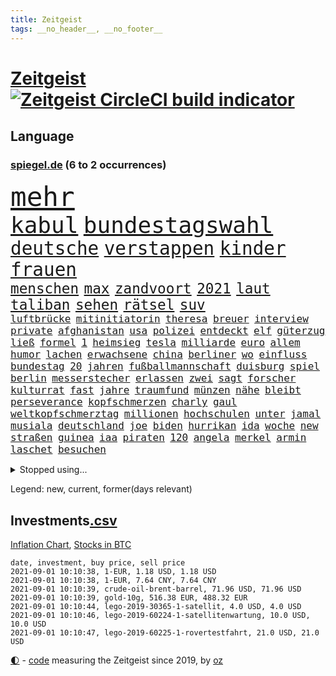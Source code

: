 ```yaml
---
title: Zeitgeist
tags: __no_header__, __no_footer__
---
```


# [Zeitgeist](https://oliz.io/zeitgeist/) [![Zeitgeist CircleCI build indicator](https://circleci.com/gh/ooz/zeitgeist.svg?style=shield)](https://circleci.com/gh/ooz/zeitgeist)

## Language

<h3><a href="https://www.spiegel.de" target="_blank">spiegel.de</a> (6 to 2 occurrences)</h3>
<p style="font-family:monospace">
<span style="font-size:32pt"><a href="news_links.html#mehr" class="current">mehr</a></span>
<br>
<span style="font-size:27pt"><a href="news_links.html#kabul" class="current">kabul</a></span>
<span style="font-size:27pt"><a href="news_links.html#bundestagswahl" class="current">bundestagswahl</a></span>
<br>
<span style="font-size:22pt"><a href="news_links.html#deutsche" class="current">deutsche</a></span>
<span style="font-size:22pt"><a href="news_links.html#verstappen" class="current">verstappen</a></span>
<span style="font-size:22pt"><a href="news_links.html#kinder" class="current">kinder</a></span>
<span style="font-size:22pt"><a href="news_links.html#frauen" class="current">frauen</a></span>
<br>
<span style="font-size:17pt"><a href="news_links.html#menschen" class="current">menschen</a></span>
<span style="font-size:17pt"><a href="news_links.html#max" class="current">max</a></span>
<span style="font-size:17pt"><a href="news_links.html#zandvoort" class="new">zandvoort</a></span>
<span style="font-size:17pt"><a href="news_links.html#2021" class="current">2021</a></span>
<span style="font-size:17pt"><a href="news_links.html#laut" class="current">laut</a></span>
<span style="font-size:17pt"><a href="news_links.html#taliban" class="current">taliban</a></span>
<span style="font-size:17pt"><a href="news_links.html#sehen" class="current">sehen</a></span>
<span style="font-size:17pt"><a href="news_links.html#rätsel" class="current">rätsel</a></span>
<span style="font-size:17pt"><a href="news_links.html#suv" class="current">suv</a></span>
<br>
<span style="font-size:12pt"><a href="news_links.html#luftbrücke" class="current">luftbrücke</a></span>
<span style="font-size:12pt"><a href="news_links.html#mitinitiatorin" class="new">mitinitiatorin</a></span>
<span style="font-size:12pt"><a href="news_links.html#theresa" class="new">theresa</a></span>
<span style="font-size:12pt"><a href="news_links.html#breuer" class="new">breuer</a></span>
<span style="font-size:12pt"><a href="news_links.html#interview" class="current">interview</a></span>
<span style="font-size:12pt"><a href="news_links.html#private" class="current">private</a></span>
<span style="font-size:12pt"><a href="news_links.html#afghanistan" class="current">afghanistan</a></span>
<span style="font-size:12pt"><a href="news_links.html#usa" class="current">usa</a></span>
<span style="font-size:12pt"><a href="news_links.html#polizei" class="current">polizei</a></span>
<span style="font-size:12pt"><a href="news_links.html#entdeckt" class="current">entdeckt</a></span>
<span style="font-size:12pt"><a href="news_links.html#elf" class="current">elf</a></span>
<span style="font-size:12pt"><a href="news_links.html#güterzug" class="current">güterzug</a></span>
<span style="font-size:12pt"><a href="news_links.html#ließ" class="current">ließ</a></span>
<span style="font-size:12pt"><a href="news_links.html#formel" class="current">formel</a></span>
<span style="font-size:12pt"><a href="news_links.html#1" class="current">1</a></span>
<span style="font-size:12pt"><a href="news_links.html#heimsieg" class="current">heimsieg</a></span>
<span style="font-size:12pt"><a href="news_links.html#tesla" class="current">tesla</a></span>
<span style="font-size:12pt"><a href="news_links.html#milliarde" class="current">milliarde</a></span>
<span style="font-size:12pt"><a href="news_links.html#euro" class="current">euro</a></span>
<span style="font-size:12pt"><a href="news_links.html#allem" class="current">allem</a></span>
<span style="font-size:12pt"><a href="news_links.html#humor" class="current">humor</a></span>
<span style="font-size:12pt"><a href="news_links.html#lachen" class="current">lachen</a></span>
<span style="font-size:12pt"><a href="news_links.html#erwachsene" class="current">erwachsene</a></span>
<span style="font-size:12pt"><a href="news_links.html#china" class="current">china</a></span>
<span style="font-size:12pt"><a href="news_links.html#berliner" class="current">berliner</a></span>
<span style="font-size:12pt"><a href="news_links.html#wo" class="current">wo</a></span>
<span style="font-size:12pt"><a href="news_links.html#einfluss" class="current">einfluss</a></span>
<span style="font-size:12pt"><a href="news_links.html#bundestag" class="current">bundestag</a></span>
<span style="font-size:12pt"><a href="news_links.html#20" class="current">20</a></span>
<span style="font-size:12pt"><a href="news_links.html#jahren" class="current">jahren</a></span>
<span style="font-size:12pt"><a href="news_links.html#fußballmannschaft" class="new">fußballmannschaft</a></span>
<span style="font-size:12pt"><a href="news_links.html#duisburg" class="current">duisburg</a></span>
<span style="font-size:12pt"><a href="news_links.html#spiel" class="current">spiel</a></span>
<span style="font-size:12pt"><a href="news_links.html#berlin" class="current">berlin</a></span>
<span style="font-size:12pt"><a href="news_links.html#messerstecher" class="current">messerstecher</a></span>
<span style="font-size:12pt"><a href="news_links.html#erlassen" class="current">erlassen</a></span>
<span style="font-size:12pt"><a href="news_links.html#zwei" class="current">zwei</a></span>
<span style="font-size:12pt"><a href="news_links.html#sagt" class="current">sagt</a></span>
<span style="font-size:12pt"><a href="news_links.html#forscher" class="current">forscher</a></span>
<span style="font-size:12pt"><a href="news_links.html#kulturrat" class="new">kulturrat</a></span>
<span style="font-size:12pt"><a href="news_links.html#fast" class="current">fast</a></span>
<span style="font-size:12pt"><a href="news_links.html#jahre" class="current">jahre</a></span>
<span style="font-size:12pt"><a href="news_links.html#traumfund" class="new">traumfund</a></span>
<span style="font-size:12pt"><a href="news_links.html#münzen" class="current">münzen</a></span>
<span style="font-size:12pt"><a href="news_links.html#nähe" class="current">nähe</a></span>
<span style="font-size:12pt"><a href="news_links.html#bleibt" class="current">bleibt</a></span>
<span style="font-size:12pt"><a href="news_links.html#perseverance" class="current">perseverance</a></span>
<span style="font-size:12pt"><a href="news_links.html#kopfschmerzen" class="current">kopfschmerzen</a></span>
<span style="font-size:12pt"><a href="news_links.html#charly" class="new">charly</a></span>
<span style="font-size:12pt"><a href="news_links.html#gaul" class="new">gaul</a></span>
<span style="font-size:12pt"><a href="news_links.html#weltkopfschmerztag" class="new">weltkopfschmerztag</a></span>
<span style="font-size:12pt"><a href="news_links.html#millionen" class="current">millionen</a></span>
<span style="font-size:12pt"><a href="news_links.html#hochschulen" class="current">hochschulen</a></span>
<span style="font-size:12pt"><a href="news_links.html#unter" class="current">unter</a></span>
<span style="font-size:12pt"><a href="news_links.html#jamal" class="current">jamal</a></span>
<span style="font-size:12pt"><a href="news_links.html#musiala" class="current">musiala</a></span>
<span style="font-size:12pt"><a href="news_links.html#deutschland" class="current">deutschland</a></span>
<span style="font-size:12pt"><a href="news_links.html#joe" class="current">joe</a></span>
<span style="font-size:12pt"><a href="news_links.html#biden" class="current">biden</a></span>
<span style="font-size:12pt"><a href="news_links.html#hurrikan" class="current">hurrikan</a></span>
<span style="font-size:12pt"><a href="news_links.html#ida" class="new">ida</a></span>
<span style="font-size:12pt"><a href="news_links.html#woche" class="current">woche</a></span>
<span style="font-size:12pt"><a href="news_links.html#new" class="current">new</a></span>
<span style="font-size:12pt"><a href="news_links.html#straßen" class="current">straßen</a></span>
<span style="font-size:12pt"><a href="news_links.html#guinea" class="current">guinea</a></span>
<span style="font-size:12pt"><a href="news_links.html#iaa" class="new">iaa</a></span>
<span style="font-size:12pt"><a href="news_links.html#piraten" class="current">piraten</a></span>
<span style="font-size:12pt"><a href="news_links.html#120" class="current">120</a></span>
<span style="font-size:12pt"><a href="news_links.html#angela" class="current">angela</a></span>
<span style="font-size:12pt"><a href="news_links.html#merkel" class="current">merkel</a></span>
<span style="font-size:12pt"><a href="news_links.html#armin" class="current">armin</a></span>
<span style="font-size:12pt"><a href="news_links.html#laschet" class="current">laschet</a></span>
<span style="font-size:12pt"><a href="news_links.html#besuchen" class="current">besuchen</a></span>
</p>
<details>
<summary>Stopped using...</summary>
<p class="former" style="font-size:12pt">
vision(319) sperre(318) beschwerde(317) blicken(317) brand(317) explodieren(317) gaga(317) grenzen(317) tiktok(317) aufregung(316) coronainfektionen(316) dienen(316) erfahrung(316) monatelang(316) talent(316) usaußenminister(316) coronalockdown(315) komplizen(315) partys(315) podium(315) rollstuhl(315) serien(315) sexuelle(315) usgericht(315) verfolgte(315) warentest(315) 2017(314) aufhebung(314) betrug(314) brettspiele(314) erneute(314) feier(314) fuß(314) gedauert(314) geistliche(314) obama(314) positive(314) spiels(314) teilte(314) vorsitzende(314) wahlbetrug(314) ausbruch(313) coronaschnelltests(313) ehefrau(313) gast(313) lunge(313) moderna(313) regierungschefs(313) schweden(313) trägt(313) verfassungsschutz(313) verschiebt(313) verstößen(313) woran(313) annehmen(312) arbeitsplätze(312) austritt(312) beachten(312) befand(312) beschädigt(312) brauchte(312) brown(312) gefährden(312) gesamte(312) mahnt(312) nationalspieler(312) ruhm(312) schatten(312) schwangerschaft(312) schwedischen(312) verdächtiger(312) weltgesundheitsorganisation(312) bestellt(311) brinkhaus(311) chinesische(311) coronainfizierte(311) doppelt(311) erfolge(311) gipfel(311) klimawandels(311) künftigen(311) lieben(311) mut(311) ralph(311) regisseurin(311) schwierigen(311) spur(311) unionsfraktionschef(311) vorstandschef(311) wahrheit(311) österreichische(311) air(310) allianz(310) aufruf(310) bundespolizei(310) elektroauto(310) flüchten(310) geburt(310) gestrichen(310) gewaltige(310) irans(310) kandidatinnen(310) medikamente(310) oma(310) rechtfertigt(310) registriert(310) schwangere(310) tradition(310) zurzeit(310) überlegen(310) aufeinander(309) ausländische(309) bayerische(309) bisschen(309) bull(309) entschuldigen(309) erfolgreicher(309) jedem(309) jüngeren(309) kippe(309) londoner(309) medikament(309) promis(309) ringt(309) schlagzeilen(309) smith(309) sprang(309) usschauspieler(309) valley(309) zusammenarbeit(309) zwillinge(309) öfter(309) 6(308) aggressive(308) belasten(308) erfahren(308) figuren(308) gewässern(308) laura(308) lohnt(308) michelle(308) peru(308) piloten(308) schwarzwald(308) sechsten(308) shutdown(308) spektakulär(308) südkorea(308) vatikan(308) wuhan(308) zahlt(308) 1980(307) angreifer(307) ausnahmen(307) b(307) chefin(307) häufen(307) klimaschützer(307) konzentrieren(307) negativ(307) rassistischer(307) stuttgarter(307) unerwartet(307) 52(306) barack(306) basketball(306) bekämpfung(306) demonstrationen(306) erbe(306) isolation(306) lakers(306) leitet(306) lust(306) nba(306) optimistisch(306) orbán(306) publikum(306) razzien(306) russell(306) schmerzen(306) skepsis(306) strafe(306) tötet(306) update(306) verfolgung(306) viktor(306) zugunsten(306) asien(305) boden(305) djokovic(305) eliten(305) entsprechend(305) ermittlern(305) glaubt(305) kardinal(305) perfekte(305) selben(305) staats(305) strikte(305) aserbaidschan(304) bundeskriminalamt(304) digitalen(304) gefühle(304) jahresbeginn(304) passieren(304) radikale(304) rollen(304) wilson(304) zusammenhalt(304) zwischenzeitlich(304) 43(303) eilish(303) extremen(303) nerven(303) politologe(303) saarland(303) schwanger(303) verlauf(303) verspätung(303) überwachen(303) anwälte(302) beschäftigen(302) disney+(302) distanziert(302) erschöpft(302) erschütterte(302) gespielt(302) grundgesetz(302) inszenierung(302) lernt(302) mark(302) match(302) rande(302) transporter(302) wirecardskandal(302) aufgetreten(301) bekamen(301) feuerwehrmann(301) kanzlerschaft(301) maximilian(301) nachricht(301) organisierte(301) psychologin(301) setzten(301) ursachen(301) verbindet(301) verkehrsunfall(301) werke(301) dennis(300) dominanz(300) gedreht(300) house(300) negative(300) risiken(300) schnellen(300) verschärfte(300) volle(300) wien(300) 17jährigen(299) aufstellen(299) erneuert(299) projekt(299) spotify(299) 2030(298) demokratische(298) erkrankten(298) störung(298) trafen(298) 10(297) aktie(297) apotheken(297) bgh(297) eindämmung(297) erleidet(297) falle(297) gaben(297) journalistin(297) rivale(297) schotten(297) teenager(297) umstrittenem(297) usrepräsentantenhaus(297) vorstellen(297) zusammenstoß(297) 2006(296) argentinien(296) ausschließen(296) beiträge(296) gabriel(296) katholische(296) lkw(296) prompt(296) ryan(296) unruhe(296) verbessern(296) alice(295) ansteckend(295) aufstand(295) deals(295) mick(295) 40000(294) gemeinsames(294) staatsbürgerschaft(294) unbekannt(293) überleben(293) bach(292) beschränkungen(292) coronaviruspandemie(292) entließ(292) kommentare(292) strengen(292) überraschenden(292) begeben(291) general(291) milliardenhöhe(291) patzer(291) barbara(290) englands(290) erfassen(290) juristen(290) verzeihung(290) bangkok(289) einiger(289) tennisspieler(289) drogen(288) eigenes(288) freiwilligen(288) syrer(288) wünsche(288) insolvenz(287) jungs(287) schneiden(287) steigern(287) tansania(287) tinder(287) aufgaben(286) drahtzieher(286) gegnern(286) hausarrest(286) politikerin(286) startups(286) untergebracht(286) kandidieren(285) unsicher(285) anstiftung(284) architekt(284) bestmarke(284) langzeitfolgen(284) pandemiebekämpfung(284) präsidentenwahl(284) sechzigerjahren(284) steffen(284) 19jähriger(283) insolvenzen(283) krisen(283) stürzen(283) zählte(283) gegenzug(282) kassieren(282) schönste(282) revanche(281) sprung(281) tony(281) bewältigen(280) generalbundesanwalt(280) hinweis(280) pleitewelle(280) vereidigt(280) wiener(280) 2009(279) apples(279) erfährt(279) vertuscht(279) angeboten(278) sicherheitsgesetz(278) thüringer(278) 2012(277) erforscht(276) erhöhung(276) fußballweltmeister(276) immens(276) dauert(275) erprobt(275) intensivstation(275) unterhaltung(275) herausforderung(273) afrikas(272) enthüllungen(272) jurist(272) sank(272) staatshilfen(272) einkommen(271) koalitionspartner(271) airlines(270) chemikalien(270) unterbrochen(270) mittelpunkt(269) strafbar(268) termine(268) übereinstimmenden(268) segeln(267) 6000(266) kanadas(266) kongress(266) disziplin(265) gegenmaßnahmen(265) ferien(264) sicherheitsvorkehrungen(264) barth(263) kontert(263) sophie(262) weidel(262) dobrindt(261) empfänger(261) golfstar(261) kretschmann(261) schweine(261) winfried(261) zentimeter(261) ausgestiegen(260) panne(260) premiers(260) syrischen(260) clooney(257) sammeln(257) sand(257) spacex(257) strukturen(255) exfreund(254) klarheit(254) verursachte(254) aktive(253) antony(253) kehren(252) schadensersatz(251) theoretisch(251) herzinfarkt(250) prüfer(249) rückte(249) coronalockerungen(247) reif(245) titelkampf(244) jessica(243) unfällen(243) ärmelkanal(243) übergriffen(243) einreiseregeln(242) handgranate(242) adolf(241) brachten(240) strahlt(240) astrazenecaimpfstoff(239) bunt(239) durchhalten(238) heimatstadt(238) clever(236) porträt(235) 62(233) drinnen(233) ehrt(233) ios(233) hungern(232) spannung(232) spielende(230) unternehmerin(230) generelle(229) grünenpolitikerin(229) sms(229) kopfverletzungen(227) schreien(227) norditalien(226) betrag(225) priorisierung(225) festgesetzt(222) überschatten(221) monarchin(220) commerzbank(219) unterschrift(218) gottschalk(217) trainers(216) verbraucht(216) mehrmals(215) extra(213) westdeutschland(211) exprofi(209) währung(209) südafrikanischen(207) verliehen(207) absolvieren(206) glasgow(205) turnerin(205) 160000(204) fotostrecke(204) schuf(203) fragwürdigen(202) rammt(202) ussender(202) medizinischen(201) unterscheidet(201) abouchakerprozess(200) peilt(200) umarmung(200) offline(199) regierungsbeteiligung(199) ausflüge(198) management(198) anreize(197) entsprechenden(197) sprengkörper(196) karriereende(195) desinformation(193) verschickt(192) total(189) abreise(188) extremwetter(188) tierschutz(188) ungemütlich(188) abberufen(187) auge(187) el(187) geschrumpft(187) behindern(186) iii(186) impfpass(186) stürze(186) rüdiger(184) börsengang(183) panzer(183) beurlaubt(182) walterborjans(182) anfeindungen(181) elektronischen(180) tablets(179) bewerben(178) magische(178) gezahlt(177) italiener(177) neuanfang(176) benannt(174) vereint(173) autokonzern(172) containerschiff(172) fluggesellschaft(172) j(172) indigenen(171) arroganz(170) kaffee(170) oprah(169) winfrey(169) günstig(167) verstörend(166) atemnot(165) typ(165) condor(164) zwangspause(164) rein(163) coronalockdowns(162) verbots(162) finanzierten(161) missgeschick(161) hose(160) 2003(159) katalanen(158) meteorologen(158) zdfintendant(156) premierministerin(155) wilderer(155) ablösung(154) redaktion(154) steuerhinterziehung(153) coronarestriktionen(152) einsätzen(152) holten(151) reha(151) sagten(151) südamerika(151) anziehen(150) aufräumen(150) maren(150) rinder(150) ukrainischen(150) happy(149) unverantwortlich(149) angefeindet(148) eingesetzte(147) sicherheitslücke(146) disqualifikation(144) dopingtests(144) ausschluss(143) zusammengebrochen(143) geschäftsgebaren(142) reformieren(142) verbotenen(142) prostituierte(141) dosb(140) sportbund(140) long(138) marihuana(138) methan(138) nordwesten(138) diplomatische(136) rekordtief(136) einladen(135) witwe(135) luftfilter(132) verteilten(131) fonds(130) käse(130) drittstaaten(128) ever(128) given(127) hilfreich(126) tägliche(126) altersgruppe(125) celsius(125) molotowcocktails(125) gew(124) querdenkerdemos(124) zugunglück(124) abkühlung(123) karsten(123) gewalttat(122) fühle(120) kühl(120) menschliches(120) moderation(120) schwimmstar(120) zunehmen(120) einstellung(119) fasst(119) initiatoren(119) nordmazedonien(119) brust(118) zwischenfall(118) ferdinand(117) rückzahlung(117) verwirrt(117) umständen(116) dörfern(115) pcrtests(115) sloweniens(115) geplanter(114) campingplatz(113) zufriedener(113) nordkoreanische(112) versammlungsverbote(112) zugreifen(112) öffneten(112) gauland(111) krisenland(110) verkünden(109) erwachsen(108) geschleudert(108) milliardenschweren(108) niemandem(108) komme(107) abwarten(106) militärische(106) völkische(106) 31jährigen(105) außenministers(105) institute(105) kubanische(105) massentests(105) positivem(105) simone(105) unschlagbar(105) wütenden(105) verlieben(102) versprochenen(102) abgefeuert(101) eingebracht(100) itsicherheitsbehörde(100) ausgehen(99) kids(99) stromerzeugung(99) bka(98) vierjähriger(97) querdenkerbewegung(96) spdchef(96) crystal(94) reiter(94) ungeliebten(94) gastronomen(93) referendum(93) spdchefin(93) heilpraktikerin(92) angereist(91) set(91) 48jähriger(90) aussetzung(90) beworfen(90) familienurlaub(90) libyens(90) wiederaufbauen(90) argentinische(89) asphalt(89) durchbruch(89) geburten(89) absolute(88) gebäuden(88) reguläre(88) vorfahren(88) vorgeschrieben(88) wegweisenden(88) alleinerziehende(87) ausgezählt(87) bailey(87) fußballbundesligisten(87) igmetallchef(87) körperlich(87) nsdap(87) obamas(87) partygäste(87) bearbeitet(86) kaufte(86) kiffen(86) 800(85) highlight(85) mentale(85) olympiamedaillen(85) saunders(85) abspaltung(84) agnes(84) bayerkonzern(84) crime(84) gesetzes(84) hebamme(84) hinzu(84) maier(84) scholl(84) quartalsverlust(83) sächsische(83) autofahrern(82) einzel(82) erholen(82) neunjähriger(82) ängste(82) 110000(81) farbton(81) hergestellte(81) malen(81) mixed(81) olympischem(81) kerosin(80) psyche(80) schollbiografin(80) westbrook(80) brutalität(79) forscherin(79) leonie(79) tendenzen(79) artefakte(78) auszusetzen(78) beweist(78) chips(78) einwanderer(78) interaktiven(78) lehnte(78) lollitests(78) zurückgeschickt(78) 2008(77) empfängerinnen(77) polittalk(77) absoluten(76) dynamik(76) eingestehen(76) hilflos(76) landesliste(76) plagiatsvorwürfe(76) tanker(76) treffern(76) ungar(76) videoplattform(76) auflösen(75) bezeichnen(75) eisschild(75) messern(75) offengelegt(75) palästinensische(75) schweinen(75) arndt(74) laster(74) nass(74) nikias(74) verwandeln(74) weitreichend(74) 47jähriger(73) basieren(73) reserve(73) wirkten(73) abschieben(72) biles(72) gemischte(72) müll(72) viking(72) biergarten(71) cduspitzenkandidat(71) element(71) hummels(71) lebend(71) telefonnummern(71) unglaublichen(71) unionskanzlerkandidaten(71) untersuchungsbericht(71) fox(70) geflutet(70) honorare(70) inspirieren(70) oppositionsführerin(70) positionierte(70) regenbogenfarben(70) teamleiter(70) appentwickler(69) ausgrenzen(69) ernennt(69) gräbt(69) milliardärs(69) nachweisen(69) plagiatsvorwürfen(69) serbien(69) toptalent(69) alaba(68) alibi(68) county(68) deutschlandachter(68) essens(68) ferienflieger(68) hitzestress(68) lydia(68) minsk(68) nashörner(68) südtirol(68) rudern(67) tarife(67) trainingslager(67) wahlkampfendspurt(67) tuchels(66) wohngebäude(66) angeblichem(65) bundesfinanzminister(65) getäuscht(65) jüdisches(65) mafiaboss(65) matchbälle(65) ocean(65) zentralbank(65) absehbare(64) angebracht(64) entschärfen(64) qantas(64) sicherste(64) todesdrohungen(64) 86(63) annamaria(63) auktionshäuser(63) australier(63) clanchef(63) ferchichi(63) gelenkt(63) regens(63) umfassende(63) warschauer(63) ausländern(62) fleischkonzern(62) geleitet(62) konsumforscher(62) staatspräsidenten(62) verseucht(62) waffenteile(62) forscherinnen(61) hierarchie(61) kriegswaffen(61) qualifizierte(61) zufluchtsort(61) drugs(60) kältesten(60) trumpanhänger(60) verbliebene(60) erlebnisse(59) squad(59) tierärzte(59) bachef(58) berlinreinickendorf(58) hochwasserschutz(58) südchinesisches(58) treibstoff(58) verkohlte(58) vizeministerpräsident(58) zeug(58) erfolgreiches(56) ilke(56) nicaragua(56) novak(56) ortega(56) vormittag(56) ben(55) kinderleichen(55) nutztieren(55) pionier(55) zugute(55) belastung(54) extremer(54) favoritinnen(54) impfzertifikate(54) irritationen(54) befeuert(53) bolt(53) guido(53) imposante(53) summer(53) bratwurst(52) geschwister(52) hybrid(52) intimität(52) pflegte(52) schließungen(52) verarbeiten(52) wussten(52) bundestagskandidaten(51) jacinda(51) kriegsgefangene(51) neuseelands(51) olympiagold(51) schlägen(51) strobl(51) urteilte(51) wanken(51) amthor(50) außenseiterin(50) beihilfe(50) cantz(50) castillo(50) einwohnern(50) hollywoodstar(50) kirchen(50) kriminalität(50) olympischer(50) 49jähriger(49) ausgeübt(49) betriebssystem(49) weltall(49) wertsachen(49) jahrelange(48) ostwestfalen(48) ressort(48) sortieren(48) brot(47) djoković(47) künstlern(47) petflaschen(47) schwangeren(47) spontan(47) umwirbt(47) 88(46) alltagshelden(46) entfallen(46) gefangenen(46) aufprall(45) aufregendsten(45) kollidiert(45) kriegsherr(45) malaika(45) mihambo(45) ruiniert(45) steven(45) weitspringerin(45) weitsprung(45) coronaschutzmaßnahmen(44) motoren(44) überlegt(44) aline(43) bewältigung(43) forscherteam(43) herstellen(43) kontinuierlich(43) spielberg(43) verbotene(43) besuchte(42) küsten(42) marko(42) produktionsfirma(42) verbrennern(42) entmachteten(41) jeweiligen(41) kinderbüchertipps(41) köpfe(41) rückstau(41) ukrainer(41) usain(41) verprügelte(41) verwandelte(41) vordergrund(41) grenzschließungen(40) kummer(40) stettin(40) flüchtlingskrisen(39) veranstaltet(39) zugezogen(39) frühestens(38) russen(38) saul(38) schmutzige(38) spürbaren(38) unesco(38) welterbe(38) aiwangers(37) krisenstaat(37) moris(37) a66(36) bbcreporter(36) geplündert(36) gesungen(36) lehrergewerkschaft(36) steuerpläne(36) verfügen(36) voigt(36) 1996(35) aggression(35) alternden(35) eddy(35) genauer(35) kofferraum(35) passagen(35) robinhood(35) tampa(35) unterlief(35) verbesserung(35) vormund(35) anwesen(34) auszeit(34) champagner(34) reiserückkehrer(34) schnellsten(34) bemängeln(33) intuitiv(33) assange(32) nasser(32) wikileaksgründer(32) dunkle(31) gewartet(31) hilfslieferungen(31) kommunistischen(31) könnt(31) mittendrin(31) parteikollegin(31) patrouille(31) schillerndsten(31) sicherheitsleute(31) slowenien(31) virusvariantengebiet(31) funk(30) kathy(30) missbrauchsfall(30) plagiatsjäger(30) plagiatsverdacht(30) rechtens(30) spielplatz(30) trevor(30) vorläufige(30) batterien(29) insbesondere(29) investigativjournalisten(29) nszeit(29) onlinebroker(29) umfangreiche(29) anarchistische(28) cdurechtsaußen(28) eritrea(28) gardasee(28) glückliche(28) grenzkontrollen(28) hauptdarsteller(28) iphonenutzer(28) sandra(28) stikochef(28) unglücksort(28) zeitfahren(28) persischen(27) querelen(27) schwein(27) spioniert(27) 33jährige(26) bränden(26) einstufung(26) fußballturnier(26) kameramann(26) medaillengewinner(26) no(26) roulette(26) einführung(25) fingerabdruck(25) mundtot(25) sorgten(25) streaminganbieter(25) catania(24) itdienstleister(24) kaseya(24) kriegsgebieten(24) moïse(24) becciu(23) impfanmeldungen(23) malta(23) tags(23) winde(23) wunderschön(23) bangladesch(22) halbfinalaus(22) markenrecht(22) schottischen(22) übte(22) filmkritik(21) gelockt(21) glaubwürdig(21) imbiss(21) kaseyahack(21) spielzeugkonzern(21) tanks(21) urbane(21) anteilnahme(20) beirut(20) buchen(20) entgleist(20) jovenel(20) klimaprogramm(20) sandro(20) vereinbar(20) wetterextreme(20) dkp(19) dlrg(19) guardian(19) ngos(19) strafbefehl(19) wohnungsfenster(19) superspreadingevent(18) basketballer(17) bianca(17) gebannt(17) glich(17) haitianischen(17) lies(17) risikogebiet(17) strandkorb(17) timing(17) antiken(16) gehörten(16) hochinzidenzgebiet(16) megan(16) stellenausschreibung(16) stolberg(16) aufwärtstrend(15) gewichtheber(15) kontamination(15) löwen(15) wahlausschuss(15) zerstörten(15) komiker(14) laxe(14) rohstoff(14) skateboarderin(14) sommerspielen(14) verschlüsselt(14) zuspitzen(14) baseball(13) kenne(13) martine(13) pflichtversicherung(13) verfassungsbeschwerden(13) versicherungspflicht(13) wellbrock(13) interaktive(12) krimis(12) recycelten(12) silverstone(12) zuzubereiten(12) anschluss(11) berührung(11) flutgebiet(11) geplünderte(11) gibt's(11) hochwasseropfer(11) nso(11) ungelöst(11) unterirdische(11) verwüsteten(11)
</p>
</details>
<p>Legend: <span class="new">new</span>, <span class="current">current</span>, <span class="former">former(days relevant)</span></p>

## Investments[.csv](investments.csv)

[Inflation Chart](https://inflationchart.com),
[Stocks in BTC](https://stonksinbtc.xyz/)

```
date, investment, buy price, sell price
2021-09-01 10:10:38, 1-EUR, 1.18 USD, 1.18 USD
2021-09-01 10:10:38, 1-EUR, 7.64 CNY, 7.64 CNY
2021-09-01 10:10:39, crude-oil-brent-barrel, 71.96 USD, 71.96 USD
2021-09-01 10:10:39, gold-10g, 516.38 EUR, 488.32 EUR
2021-09-01 10:10:44, lego-2019-30365-1-satellit, 4.0 USD, 4.0 USD
2021-09-01 10:10:46, lego-2019-60224-1-satellitenwartung, 10.0 USD, 10.0 USD
2021-09-01 10:10:47, lego-2019-60225-1-rovertestfahrt, 21.0 USD, 21.0 USD
```

<footer>
<a href="javascript:toggleTheme()" class="nav">🌓</a>
- <a href="https://github.com/ooz/zeitgeist">code</a> measuring the Zeitgeist since 2019, by <a href="https://oliz.io">oz</a>
</footer>

